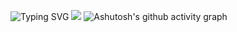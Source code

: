 ![Typing SVG](https://readme-typing-svg.demolab.com/?lines=Hi+there;Always+there)
![](https://stats.justsong.cn/api/leetcode?username=biliyoyo520&cn=true)
![Ashutosh's github activity graph](https://github-readme-activity-graph.vercel.app/graph?username=biliyoyo520)

<!--
## Hi there 👋

没有水的地方叫沙漠😨 
没有哥的地方叫寂寞😎 
美酒加咖啡😋 
我加学姐v🥰 
咖啡配茅台😖 
爱你矛问台😘 
我知道你们在议论哥的帅😈 
哥笑了😃 
因为哥笑起来更帅😉 
喜欢哥就冲😌 
别等错过了😔 
再回寝室偷偷听反方向的钟😭 

## 荣誉证书 😎

- 《感动中国》2008年度人物特别奖
- 联合国2019年度“地球卫士奖”联合获奖人
- 北京2022年冬奥会奥林匹克奖杯
-->

<!--
**biliyoyo520/biliyoyo520** is a ✨ _special_ ✨ repository because its `README.md` (this file) appears on your GitHub profile.

Here are some ideas to get you started:

- 🔭 I’m currently working on ...
- 🌱 I’m currently learning ...
- 👯 I’m looking to collaborate on ...
- 🤔 I’m looking for help with ...
- 💬 Ask me about ...
- 📫 How to reach me: ...
- 😄 Pronouns: ...
- ⚡ Fun fact: ...
-->
